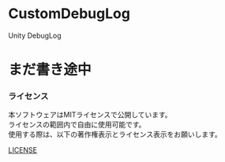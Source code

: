 # CustomDebugLog
Unity DebugLog


# まだ書き途中

### ライセンス
本ソフトウェアはMITライセンスで公開しています。  
ライセンスの範囲内で自由に使用可能です。  
使用する際は、以下の著作権表示とライセンス表示をお願いします。  

[LICENSE](https://github.com/ADONE-Games/CustomDebugLogger/blob/main/LICENSE)
